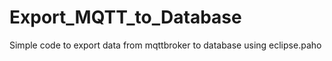# Export_MQTT_to_Database
Simple code to export data from mqttbroker to database using eclipse.paho
